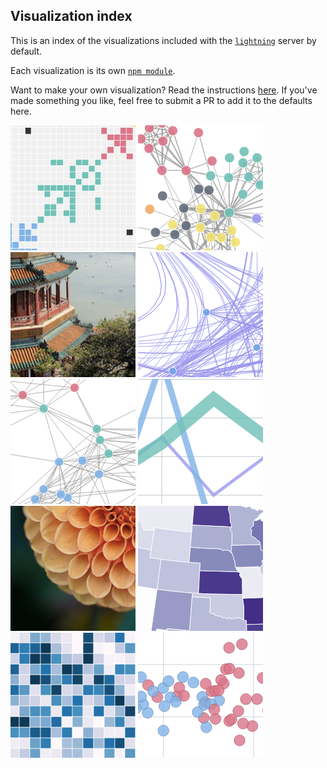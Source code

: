 Visualization index
-------------------
This is an index of the visualizations included with the [`lightning`](http://github.com/lightning-viz/lightning) server by default. 

Each visualization is its own [`npm module`](https://www.npmjs.com/search?q=lightning-visualization). 

Want to make your own visualization? Read the instructions [here](). If you've made something you like, feel free to submit a PR to add it to the defaults here.

[![adjacency](https://raw.githubusercontent.com/lightning-viz/lightning-default-index/master/thumbnails/adjacency.png)](https://github.com/lightning-viz/lightning-adjacency)
[![force](https://raw.githubusercontent.com/lightning-viz/lightning-default-index/master/thumbnails/force.png)](https://github.com/lightning-viz/lightning-force)
[![gallery](https://raw.githubusercontent.com/lightning-viz/lightning-default-index/master/thumbnails/gallery.png)](https://github.com/lightning-viz/lightning-gallery)
[![graph-bundled](https://raw.githubusercontent.com/lightning-viz/lightning-default-index/master/thumbnails/graph-bundled.png)](https://github.com/lightning-viz/lightning-graph-bundled)
[![graph](https://raw.githubusercontent.com/lightning-viz/lightning-default-index/master/thumbnails/graph.png)](https://github.com/lightning-viz/lightning-graph)
[![line](https://raw.githubusercontent.com/lightning-viz/lightning-default-index/master/thumbnails/line.png)](https://github.com/lightning-viz/lightning-line)
[![image](https://raw.githubusercontent.com/lightning-viz/lightning-default-index/master/thumbnails/image.png)](https://github.com/lightning-viz/lightning-image)
[![map](https://raw.githubusercontent.com/lightning-viz/lightning-default-index/master/thumbnails/map.png)](https://github.com/lightning-viz/lightning-map)
[![matrix](https://raw.githubusercontent.com/lightning-viz/lightning-default-index/master/thumbnails/matrix.png)](https://github.com/lightning-viz/lightning-matrix)
[![scatter](https://raw.githubusercontent.com/lightning-viz/lightning-default-index/master/thumbnails/scatter.png)](https://github.com/lightning-viz/lightning-scatter)
